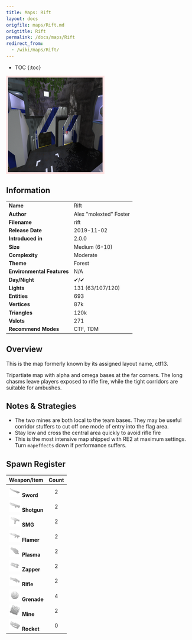 ```yaml
---
title: Maps: Rift
layout: docs
origfile: maps/Rift.md
origtitle: Rift
permalink: /docs/maps/Rift
redirect_from:
  - /wiki/maps/Rift/
---
```

* TOC
{:toc}
<img style='border:5px solid #ffe0e0e0' src="../images/maps/rift/rift.png" width="256px" />

## Information

|                            |                                      |
|----------------------------|--------------------------------------|
| **Name**                   | Rift                                 |
| **Author**                 | Alex "molexted" Foster               |
| **Filename**               | rift                                 |
| **Release Date**           | 2019-11-02                           |
| **Introduced in**          | 2.0.0                                |
| **Size**                   | Medium (6-10)                        |
| **Complexity**             | Moderate                             |
| **Theme**                  | Forest                               |
| **Environmental Features** | N/A                                  |
| **Day/Night**              | ✔/✔                                  |
| **Lights**                 | 131 (63/107/120)                     |
| **Entities**               | 693                                  |
| **Vertices**               | 87k                                  |
| **Triangles**              | 120k                                 |
| **Vslots**                 | 271                                  |
| **Recommend Modes**        | CTF, TDM                             |

## Overview
This is the map formerly known by its assigned layout name, ctf13.

Tripartiate map with alpha and omega bases at the far corners. The long chasms leave players exposed to rifle fire, while the tight corridors are suitable for ambushes.


## Notes & Strategies

- The two mines are both local to the team bases. They may be useful corridor stuffers to cut off one mode of entry into the flag area.
- Stay low and cross the central area quickly to avoid rifle fire
- This is the most intensive map shipped with RE2 at maximum settings. Turn `mapeffects` down if performance suffers.

## Spawn Register

| Weapon/Item                                                         | Count |
|---------------------------------------------------------------------|:-----:|
| <img src="../images/weapons/sword.png" width="32px"/> **Sword**     |   2   |
| <img src="../images/weapons/shotgun.png" width="32px"/> **Shotgun** |   2   |
| <img src="../images/weapons/smg.png" width="32px"/> **SMG**         |   2   |
| <img src="../images/weapons/flamer.png" width="32px"/> **Flamer**   |   2   |
| <img src="../images/weapons/plasma.png" width="32px"/> **Plasma**   |   2   |
| <img src="../images/weapons/zapper.png" width="32px"/> **Zapper**   |   2   |
| <img src="../images/weapons/rifle.png" width="32px"/> **Rifle**     |   2   |
| <img src="../images/weapons/grenade.png" width="32px"/> **Grenade** |   4   |
| <img src="../images/weapons/mine.png" width="32px"/> **Mine**       |   2   |
| <img src="../images/weapons/rocket.png" width="32px"/> **Rocket**   |   0   |
